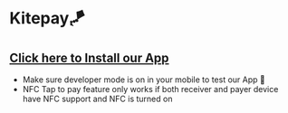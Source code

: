 # **Kitepay**🪁

## [Click here to Install our App](https://drive.google.com/uc?export=download&id=1JGAf-Cdn-oga_ABPs9c1MP15-9y-tt1S)
- Make sure developer mode is on in your mobile to test our App 🙌
- NFC Tap to pay feature only works if both receiver and payer device have NFC support and NFC is turned on

